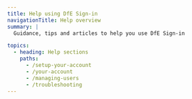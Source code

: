 ```yaml
---
title: Help using DfE Sign-in
navigationTitle: Help overview
summary: |
  Guidance, tips and articles to help you use DfE Sign-in

topics:
  - heading: Help sections
    paths:
      - /setup-your-account
      - /your-account
      - /managing-users
      - /troubleshooting
---
```

